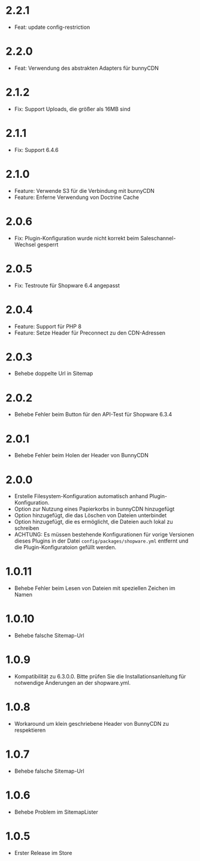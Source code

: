 # 2.2.1

* Feat: update config-restriction

# 2.2.0

* Feat: Verwendung des abstrakten Adapters für bunnyCDN

# 2.1.2

* Fix: Support Uploads, die größer als 16MB sind

# 2.1.1

* Fix: Support 6.4.6

# 2.1.0

* Feature: Verwende S3 für die Verbindung mit bunnyCDN
* Feature: Enferne Verwendung von Doctrine Cache

# 2.0.6

* Fix: Plugin-Konfiguration wurde nicht korrekt beim Saleschannel-Wechsel gesperrt

# 2.0.5

* Fix: Testroute für Shopware 6.4 angepasst

# 2.0.4

* Feature: Support für PHP 8
* Feature: Setze Header für Preconnect zu den CDN-Adressen

# 2.0.3

* Behebe doppelte Url in Sitemap

# 2.0.2

* Behebe Fehler beim Button für den API-Test für Shopware 6.3.4

# 2.0.1

* Behebe Fehler beim Holen der Header von BunnyCDN

# 2.0.0

* Erstelle Filesystem-Konfiguration automatisch anhand Plugin-Konfiguration.
* Option zur Nutzung eines Papierkorbs in bunnyCDN hinzugefügt
* Option hinzugefügt, die das Löschen von Dateien unterbindet
* Option hinzugefügt, die es ermöglicht, die Dateien auch lokal zu schreiben
* ACHTUNG: Es müssen bestehende Konfigurationen für vorige Versionen dieses Plugins in der Datei `config/packages/shopware.yml` entfernt und die Plugin-Konfiguratoion gefüllt werden.

# 1.0.11

* Behebe Fehler beim Lesen von Dateien mit speziellen Zeichen im Namen

# 1.0.10

* Behebe falsche Sitemap-Url

# 1.0.9

* Kompatibilität zu 6.3.0.0. Bitte prüfen Sie die Installationsanleitung für notwendige Änderungen an der shopware.yml.

# 1.0.8

* Workaround um klein geschriebene Header von BunnyCDN zu respektieren

# 1.0.7

* Behebe falsche Sitemap-Url

# 1.0.6

* Behebe Problem im SitemapLister

# 1.0.5

* Erster Release im Store
